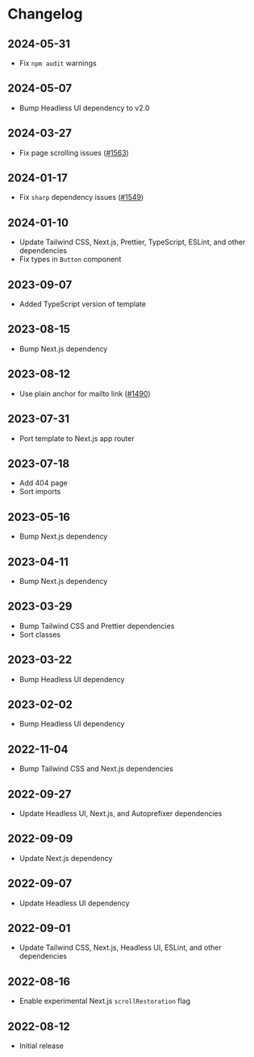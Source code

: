 # Changelog

## 2024-05-31

- Fix `npm audit` warnings

## 2024-05-07

- Bump Headless UI dependency to v2.0

## 2024-03-27

- Fix page scrolling issues ([#1563](https://github.com/tailwindlabs/tailwindui-issues/issues/1563))

## 2024-01-17

- Fix `sharp` dependency issues ([#1549](https://github.com/tailwindlabs/tailwindui-issues/issues/1549))

## 2024-01-10

- Update Tailwind CSS, Next.js, Prettier, TypeScript, ESLint, and other dependencies
- Fix types in `Button` component

## 2023-09-07

- Added TypeScript version of template

## 2023-08-15

- Bump Next.js dependency

## 2023-08-12

- Use plain anchor for mailto link ([#1490](https://github.com/tailwindlabs/tailwindui-issues/issues/1490))

## 2023-07-31

- Port template to Next.js app router

## 2023-07-18

- Add 404 page
- Sort imports

## 2023-05-16

- Bump Next.js dependency

## 2023-04-11

- Bump Next.js dependency

## 2023-03-29

- Bump Tailwind CSS and Prettier dependencies
- Sort classes

## 2023-03-22

- Bump Headless UI dependency

## 2023-02-02

- Bump Headless UI dependency

## 2022-11-04

- Bump Tailwind CSS and Next.js dependencies

## 2022-09-27

- Update Headless UI, Next.js, and Autoprefixer dependencies

## 2022-09-09

- Update Next.js dependency

## 2022-09-07

- Update Headless UI dependency

## 2022-09-01

- Update Tailwind CSS, Next.js, Headless UI, ESLint, and other dependencies

## 2022-08-16

- Enable experimental Next.js `scrollRestoration` flag

## 2022-08-12

- Initial release
